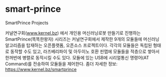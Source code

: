 # smart-prince
SmartPrince Projects

커널연구회(www.kernel.bz) 에서 개인용 머신러닝로봇 만들기로 진행하는 SmartPrince(똑똑한왕자) 시리즈는 커널연구회에서 제작한 9개의 모듈들에 머신러닝 알고리즘을 탑재하는 오픈플랫폼, 오픈소스 프로젝트이다.  각각의 모듈들은 독립된 형태로 동작할 수도 있고,  라즈베리파이 및 아두이노 호환 핀맵에 모듈들을 적층으로 쌓아서 한꺼번에 병렬로 동작시킬 수도 있다.  모듈에 있는 USB에 시리얼통신 명령어(AT Command)를 전송하여 모듈들을 제어한다.
좀더 자세한 정보: https://www.kernel.bz/smartprince
